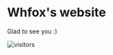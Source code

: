 # Whfox's website
Glad to see you :)

 ![visitors](https://visitor-badge.glitch.me/badge?page_id=whfox.visitor-badge)

